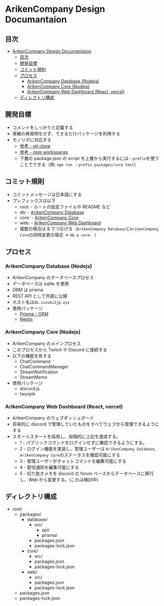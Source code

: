# ArikenCompany Design Documantaion

## 目次

- [ArikenCompany Design Documantaion](#arikencompany-design-documantaion)
  - [目次](#目次)
  - [開発目標](#開発目標)
  - [コミット規則](#コミット規則)
  - [プロセス](#プロセス)
    - [ArikenCompany Database (Nodejs)](#arikencompany-database-nodejs)
    - [ArikenCompany Core (Nodejs)](#arikencompany-core-nodejs)
    - [ArikenCompany Web Dashboard (React, vercel)](#arikencompany-web-dashboard-react-vercel)
  - [ディレクトリ構成](#ディレクトリ構成)

## 開発目標

- コメントをしっかりと記載する
- 車輪の再発明をせず、できるだけパッケージを利用する
- モノリポに対応する
  - [参考 - git clone](https://tech.asoview.co.jp/entry/2023/03/14/095235)
  - [参考 - npm workspaces](https://zenn.dev/suin/scraps/20896e54419069)
  - 下層の package.json の script を上層から実行するには`--prefix`を使うことでできる（例: `npm run --prefix packages/core test`）

## コミット規則

- コミットメッセージは日本語にする
- プレフィックスは以下
  - root: - ルートの設定ファイルや README など
  - db: - [ArikenCompany Database](#arikencompany-database-nodejs)
  - core: - [ArikenCompany Core](#arikencompany-core-nodejs)
  - web: - [ArikenCompany Web Dashboard](#arikencompany-web-dashboard-react-vercel)
  - 複数の場合は & でつなげる（`ArikenCompany Database`と`ArikenCompany Core`の同時変更の場合 -> `db & core: `）

## プロセス

### ArikenCompany Database (Nodejs)

- ArikenCompany のデータベースプロセス
- データベースは sqlite を使用
- ORM は prisma
- REST API として外部に公開
- ホスト名は`db.suzuki3jp.xyz`
- 使用パッケージ
  - [Prisma - ORM](https://github.com/prisma/prisma)
  - [Nestjs](https://github.com/nestjs/nest)

### ArikenCompany Core (Nodejs)

- ArikenCompany のメインプロセス
- このプロセスから Twitch や Discord に接続する
- 以下の機能を有する
  - ChatCommand
  - ChatCommandManager
  - StreamNotification
  - StreamMemo
- 使用パッケージ
  - discord.js
  - twurple

### ArikenCompany Web Dashboard (React, vercel)

- ArikenCompany のウェブダッシュボード
- 将来的に discord で管理していたものをすべてウェブから管理できるようにする
- スモールスタートを採用し、段階的に上記を達成する。
  - 1 - パブリックコマンドをログインせずに確認できるようにする。
  - 2 - ログイン機能を実装し、管理ユーザーは `ArikenCompany Database`, `ArikenCompany Core`のステータスを確認可能にする
  - 3 - 管理ユーザーがチャットコマンドを編集可能にする
  - 4 - 配信通知を編集可能にする
  - 5 - 切り抜きメモを discord の forum ベースからデータベースに移行し、Web から変更する。(これは検討中)

## ディレクトリ構成

- root/
  - packages/
    - database/
      - src/
        - api/
        - prisma/
      - packages.json
      - packages-lock.json
    - core/
      - src/
      - packages.json
      - packages-lock.json
    - web/
      - src/
      - packages.json
      - packages-lock.json
  - packages.json
  - packages-lock.json
